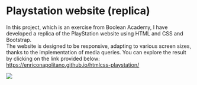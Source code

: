 # Playstation website (replica)
In this project, which is an exercise from Boolean Academy, I have developed a replica of the PlayStation website using HTML and CSS and Bootstrap. <br> The website is designed to be responsive, adapting to various screen sizes, thanks to the implementation of media queries. You can explore the result by clicking on the link provided below: <br>
https://enriconapolitano.github.io/htmlcss-playstation/

<img src="preview.png">


